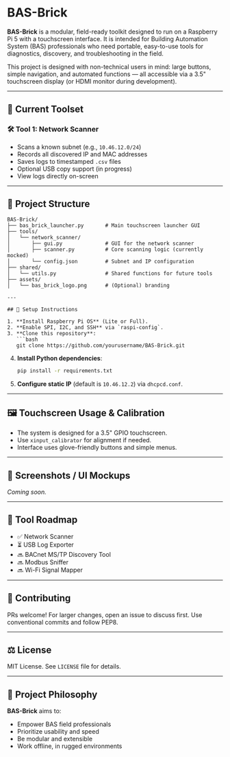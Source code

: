 # BAS-Brick

**BAS-Brick** is a modular, field-ready toolkit designed to run on a Raspberry Pi 5 with a touchscreen interface. It is intended for Building Automation System (BAS) professionals who need portable, easy-to-use tools for diagnostics, discovery, and troubleshooting in the field.

This project is designed with non-technical users in mind: large buttons, simple navigation, and automated functions — all accessible via a 3.5" touchscreen display (or HDMI monitor during development).

---

## 🔧 Current Toolset

### 🛠️ Tool 1: Network Scanner
- Scans a known subnet (e.g., `10.46.12.0/24`)
- Records all discovered IP and MAC addresses
- Saves logs to timestamped `.csv` files
- Optional USB copy support (in progress)
- View logs directly on-screen

---

## 📐 Project Structure

```plaintext
BAS-Brick/
├── bas_brick_launcher.py       # Main touchscreen launcher GUI
├── tools/
│   └── network_scanner/
│       ├── gui.py              # GUI for the network scanner
│       ├── scanner.py          # Core scanning logic (currently mocked)
│       └── config.json         # Subnet and IP configuration
├── shared/
│   └── utils.py                # Shared functions for future tools
├── assets/
│   └── bas_brick_logo.png      # (Optional) branding

---

## 🧰 Setup Instructions

1. **Install Raspberry Pi OS** (Lite or Full).
2. **Enable SPI, I2C, and SSH** via `raspi-config`.
3. **Clone this repository**:
   ```bash
   git clone https://github.com/yourusername/BAS-Brick.git
   ```
4. **Install Python dependencies**:
   ```bash
   pip install -r requirements.txt
   ```
5. **Configure static IP** (default is `10.46.12.2`) via `dhcpcd.conf`.

---

## 🖼️ Touchscreen Usage & Calibration

- The system is designed for a 3.5" GPIO touchscreen.
- Use `xinput_calibrator` for alignment if needed.
- Interface uses glove-friendly buttons and simple menus.

---

## 📸 Screenshots / UI Mockups

*Coming soon.*

---

## 🧭 Tool Roadmap

- ✅ Network Scanner
- ⏳ USB Log Exporter
- 🔜 BACnet MS/TP Discovery Tool
- 🔜 Modbus Sniffer
- 🔜 Wi-Fi Signal Mapper

---

## 🤝 Contributing

PRs welcome! For larger changes, open an issue to discuss first.
Use conventional commits and follow PEP8.

---

## ⚖️ License

MIT License. See `LICENSE` file for details.

---

## 🎯 Project Philosophy

**BAS-Brick** aims to:
- Empower BAS field professionals
- Prioritize usability and speed
- Be modular and extensible
- Work offline, in rugged environments
